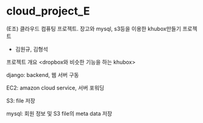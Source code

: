# cloud_project_E
(E조) 클라우드 컴퓨팅 프로젝트. 장고와 mysql, s3등을 이용한 khubox만들기 프로젝트
- 김원규, 김형석

프로젝트 개요
<dropbox와 비슷한 기능을 하는 khubox>

django: backend, 웹 서버 구동

EC2: amazon cloud service, 서버 포워딩

S3: file 저장

mysql: 회원 정보 및 S3 file의 meta data 저장
